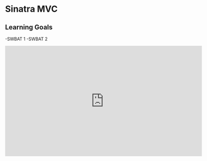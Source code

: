 # Sinatra MVC

## Learning Goals

-SWBAT 1
-SWBAT 2

<iframe id="ytplayer" type="text/html" width="640" height="360"
  src="https://www.youtube.com/embed/UO1N4TirWlA-VE?autoplay=1"
  frameborder="0"></iframe>
